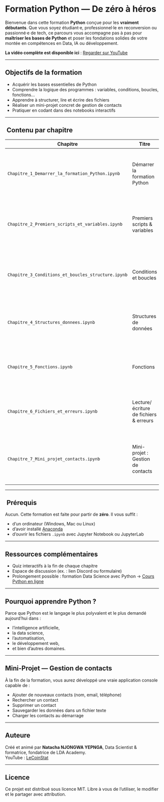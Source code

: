 
#  Formation Python — De zéro à héros

Bienvenue dans cette formation **Python** conçue pour les **vraiment débutants**. Que vous soyez étudiant·e, professionnel·le en reconversion ou passionné·e de tech, ce parcours vous accompagne pas à pas pour **maîtriser les bases de Python** et poser les fondations solides de votre montée en compétences en Data, IA ou développement.

 **La vidéo complète est disponible ici** : [Regarder sur YouTube](https://www.youtube.com/watch?v=1js3tX7Pw7c)

---

##  Objectifs de la formation

- Acquérir les bases essentielles de Python
- Comprendre la logique des programmes : variables, conditions, boucles, fonctions…
- Apprendre à structurer, lire et écrire des fichiers
- Réaliser un mini-projet concret de gestion de contacts
- Pratiquer en codant dans des notebooks interactifs

---

## ️ Contenu par chapitre

| Chapitre | Titre | Description |
|---------|-------|-------------|
| `Chapitre_1_Demarrer_la_formation_Python.ipynb` |  Démarrer la formation Python | Installation de Python (Anaconda), découverte de Jupyter Notebook, premiers pas interactifs. |
| `Chapitre_2_Premiers_scripts_et_variables.ipynb` |  Premiers scripts & variables | Notions de `print()`, commentaires, types de données, variables, conversion de types. |
| `Chapitre_3_Conditions_et_boucles_structure.ipynb` |  Conditions et boucles | Apprentissage des structures conditionnelles (`if/else`), opérateurs, boucles `for` et `while`, gestion des exceptions. |
| `Chapitre_4_Structures_donnees.ipynb` |  Structures de données | Listes, tuples, dictionnaires et ensembles : manipulation, méthodes associées, compréhensions. |
| `Chapitre_5_Fonctions.ipynb` | Fonctions | Création de fonctions, paramètres par défaut, `return`, fonctions lambda et portée des variables. |
| `Chapitre_6_Fichiers_et_erreurs.ipynb` |  Lecture/écriture de fichiers & erreurs | Lire/écrire des fichiers `.txt`, gestion des erreurs avec `try/except`, mini-système de notes. |
| `Chapitre_7_Mini_projet_contacts.ipynb` | Mini-projet : Gestion de contacts | Projet final : ajouter, afficher, rechercher, supprimer, sauvegarder et charger des contacts en fichier texte. |

---

## ️ Prérequis

Aucun. Cette formation est faite pour partir de **zéro**. Il vous suffit :
- d’un ordinateur (Windows, Mac ou Linux)
- d’avoir installé [Anaconda](https://www.anaconda.com/)
- d’ouvrir les fichiers `.ipynb` avec Jupyter Notebook ou JupyterLab

---

## Ressources complémentaires

-  Quiz interactifs à la fin de chaque chapitre
-  Espace de discussion (ex. : lien Discord ou formulaire)
-  Prolongement possible : formation Data Science avec Python → [Cours Python en ligne](https://lecoinstat.github.io/Cours-de-Python/)

---

## Pourquoi apprendre Python ?

Parce que Python est le langage le plus polyvalent et le plus demandé aujourd’hui dans :
- l’intelligence artificielle,
- la data science,
- l’automatisation,
- le développement web,
- et bien d’autres domaines.

---

##  Mini-Projet — Gestion de contacts

À la fin de la formation, vous aurez développé une vraie application console capable de :
- Ajouter de nouveaux contacts (nom, email, téléphone)
- Rechercher un contact
- Supprimer un contact
- Sauvegarder les données dans un fichier texte
- Charger les contacts au démarrage

---



## Auteure

Créé et animé par **Natacha NJONGWA YEPNGA**, Data Scientist & formatrice, fondatrice de LDA Academy.  
YouTube : [LeCoinStat](https://www.youtube.com/@lecoinstat)  


---

##  Licence

Ce projet est distribué sous licence MIT. Libre à vous de l’utiliser, le modifier et le partager avec attribution.
